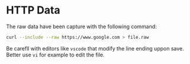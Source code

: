 # HTTP Data

The raw data have been capture with the following command:
```bash
curl --include --raw https://www.google.com > file.raw
```
Be carefll with editors like `vscode` that modify the line ending uppon save. Better use `vi` for example to edit the file.
